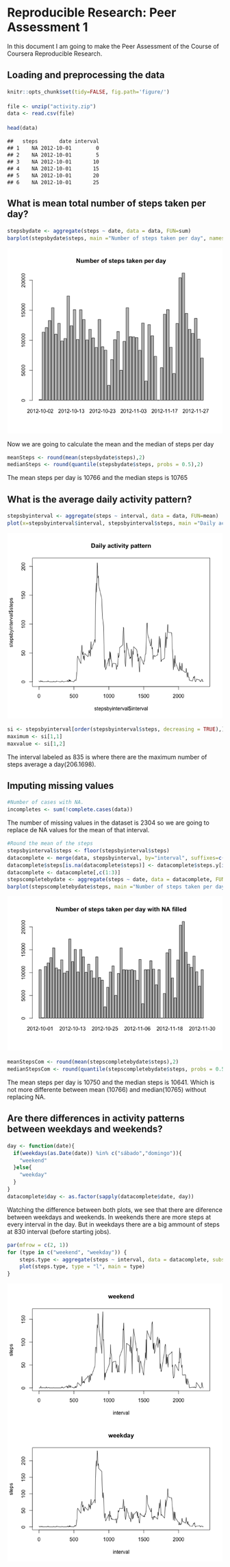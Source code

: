 # Reproducible Research: Peer Assessment 1

In this document I am going to make the Peer Assessment of the Course of Coursera Reproducible Research.


## Loading and preprocessing the data

```r
knitr::opts_chunk$set(tidy=FALSE, fig.path='figure/')

file <- unzip("activity.zip")
data <- read.csv(file)

head(data)
```

```
##   steps       date interval
## 1    NA 2012-10-01        0
## 2    NA 2012-10-01        5
## 3    NA 2012-10-01       10
## 4    NA 2012-10-01       15
## 5    NA 2012-10-01       20
## 6    NA 2012-10-01       25
```


## What is mean total number of steps taken per day?

```r
stepsbydate <- aggregate(steps ~ date, data = data, FUN=sum)
barplot(stepsbydate$steps, main ="Number of steps taken per day", names.arg=stepsbydate$date)
```

![plot of chunk steps](figure/steps.png) 

Now we are going to calculate the mean and the median of steps per day

```r
meanSteps <- round(mean(stepsbydate$steps),2)
medianSteps <- round(quantile(stepsbydate$steps, probs = 0.5),2)
```
The mean steps per day is 10766 and the median steps is 10765

## What is the average daily activity pattern?

```r
stepsbyinterval <- aggregate(steps ~ interval, data = data, FUN=mean)
plot(x=stepsbyinterval$interval, stepsbyinterval$steps, main ="Daily activity pattern", type="l")
```

![plot of chunk interval](figure/interval.png) 


```r
si <- stepsbyinterval[order(stepsbyinterval$steps, decreasing = TRUE),]
maximum <- si[1,1]
maxvalue <- si[1,2]
```
The interval labeled as 835 is where there are the maximum number of steps average a day(206.1698).


## Imputing missing values

```r
#Number of cases with NA.
incompletes <- sum(!complete.cases(data))
```

The number of missing values in the dataset is 2304 so we are going to replace de NA values for the mean of that interval.


```r
#Round the mean of the steps
stepsbyinterval$steps <- floor(stepsbyinterval$steps)
datacomplete <- merge(data, stepsbyinterval, by="interval", suffixes=c("",".y"))
datacomplete$steps[is.na(datacomplete$steps)] <- datacomplete$steps.y[is.na(datacomplete$steps)]
datacomplete <- datacomplete[,c(1:3)]
stepscompletebydate <- aggregate(steps ~ date, data = datacomplete, FUN=sum)
barplot(stepscompletebydate$steps, main ="Number of steps taken per day with NA filled", names.arg=stepscompletebydate$date)
```

![plot of chunk stepscompletes](figure/stepscompletes.png) 


```r
meanStepsCom <- round(mean(stepscompletebydate$steps),2)
medianStepsCom <- round(quantile(stepscompletebydate$steps, probs = 0.5),2)
```
The mean steps per day is 10750 and the median steps is 10641. Which is not more differente between mean (10766) and median(10765) without replacing NA.



## Are there differences in activity patterns between weekdays and weekends?


```r
day <- function(date){
  if(weekdays(as.Date(date)) %in% c("sábado","domingo")){
    "weekend"
  }else{
    "weekday"
  }
}
datacomplete$day <- as.factor(sapply(datacomplete$date, day))
```

Watching the difference between both plots, we see that there are diference between weekdays and weekends. In weekends there are more steps at every interval in the day. But in weekdays there are a big ammount of steps at 830 interval (before starting jobs).



```r
par(mfrow = c(2, 1))
for (type in c("weekend", "weekday")) {
    steps.type <- aggregate(steps ~ interval, data = datacomplete, subset = datacomplete$day == type, FUN = mean)
    plot(steps.type, type = "l", main = type)
}
```

![plot of chunk graphicsday](figure/graphicsday.png) 








